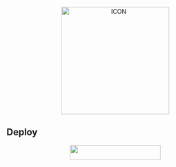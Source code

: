 <p align="center"><img src="https://telegra.ph/file/3e08c3edb977063287d9b.jpg" alt="ICON" width="250" height="250"/></p>


## Deploy

<p align="center"><a href="https://heroku.com/deploy?template=https://github.com/Yansaii/BanAll"> <img 
src="https://img.shields.io/badge/Deploy%20To%20Heroku-purple?style=flat&logo=heroku" width="210" height="34.45" /></a></p>


